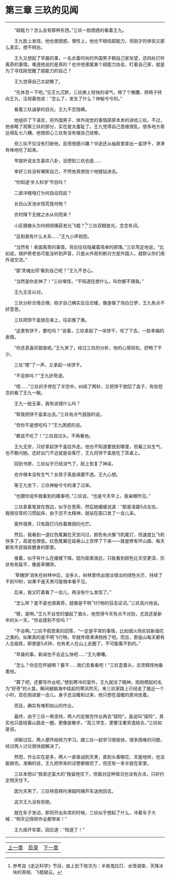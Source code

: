 # 第三章 三玖的见闻
**************************************************

  “超能力？怎么会有那种东西。”三玖一脸困惑的看着王九。

  王九脸上发烧，他也很困惑。理性上，他也不相信超能力，但刚才的体验又那么真实，想不明白。

  王九又想起了早晨的事，一名衣着时尚的外国男子朝自己家张望，还四处打听离奇的事情。难道他说的是真的？也许他隶属某个超能力协会，盯着自己家，就是为了寻找刚觉醒了超能力的自己？

  王九觉得自己太幼稚了。

  “先休息一下吧。”见王九沉默，三玖换上轻快的语气，伸了个懒腰，把椅子转向王九，注视着他说：“怎么了，发生了什么？神秘兮兮的。”

  看着三玖诚挚的目光，王九不忍隐瞒。

  他组织了下语言，将外国男子、体外视觉的事情原原本本的讲给三玖。不过，他省略了观察三玖的部分，实在是太羞耻了。王九觉得自己思维很乱，很多地方表达得乱七八糟，他很担心三玖有没有被自己绕晕。

  但三玖不仅没有打断他，反而很感兴趣？中途还从抽屉里拿出一盒饼干，津津有味地吃了起来。

  早就听说女生喜欢八卦，没想到三玖也是……

  幸好三玖没有嘲笑自己，不然他真想找个地缝钻进去。

  “你知道‘步入科学’节目吗？

  二层洋楼电灯为何自动亮起？

  长白山天池水怪究竟何物？

  农村降下无根之水从何而来？

  小区摄像头为何频频捕获发光飞棍？[^science]”三玖双眼放光，念念有词。

  “这和我有什么关系……”王九小声抱怨。

  “当然有！表面离奇的事情，背后往往隐藏着简单的原理。”三玖笃定地说，“比如说，锅炉房老伯可能没听到声音，只是从外观判断对方是外国人，就默认你们用外语交流。”

  “那‘灵魂出窍’看到自己呢？”王九不甘心。

  “当然是你走神了！”三玖嗔怪，“不知道在想什么，叫你都不理我。”

  王九无言以对。

  三玖分析合情合理，刚才自己确实反应迟缓，像是做了场白日梦，王九有点不好意思。

  三玖把饼干盒放在桌上，往前推了推。

  “这里有饼干，要吃吗？”说着，三玖拿起了一块饼干，咬了下去，一脸幸福的表情。

  “你还真喜欢甜食呢。”王九笑了。经过三玖的分析，他的心情轻松、舒畅了不少。

  三玖“嗯”了一声，又拿起一块饼干。

  “不会胖吗？”王九好奇道。

  “唔……”三玖的手停在了半空中，纠结了两秒，又把饼干放回了盒子，有些怨念的看了王九一眼。

  王九一脸无辜，我有说错什么吗？

  “帮我把饼干盒拿出去。”三玖有点气鼓鼓的说。

  “但你不是想吃吗？”王九困惑的说。

  “都说不吃了！”三玖扭过头，不再看他。

  王九无奈，只好拿起饼干盒往外走。他也不知道要放到哪里，但看三玖生气，也不敢问她。还好出门不远就是会客厅，王九将饼干盒放在了茶桌上。

  回到书房，三玖似乎已经消气了，脸上恢复了神采。

  也许根本没有生气？女孩子真是琢磨不透。王九心想。

  等王九坐下，三玖神秘兮兮的凑了过来。

  “也跟你说件我看到的趣事吧，”三玖说，“也是今天早上，我亲眼所见。”

  三玖拿着笔放在唇边，似乎在思索，然后她缓缓说道：“那是凌晨5点左右，我按往常的习惯起床，由于还不太精神，就站在窗口发了一会儿呆。

  窗外很黑，只有路灯闪烁着微弱的光芒。

  然后，我看到一道红色尾翼在天空闪过，颜色有点像飞机尾灯，但速度比飞机快多了，高度也很低。红色尾翼在延寿山上空停了下来——就是修有环山路、每天都有市民锻炼健身的那里。

  接着，似乎有什么在缓缓下降。因为距离很远，只能看到颜色比天空更深，形状有些扁平，像是草帽饼。

  ‘草帽饼’消失在树林中后，没多久，树林里传出很淡很淡的绿色光芒，持续了不到10秒，如果不是天黑可能根本看不见。

  后来，我又盯着看了一会儿，再没有什么发现了。”

  “怎么样？是不是也很离奇，就像是不明飞行物的目击证词。”三玖高兴地说。

  “嗯，是啊。”王九不自觉的皱起了眉头，他觉得今天有点不对劲，尤其还是新年的头一天，“你会感到不安吗？”

  “不会啊。”三玖不假思索的回答，“一定是平常的事情，比如烟火场实验新烟花之类的。如果真的是不明飞行物，早就传得沸沸扬扬了吧。而且，那座山每天都有人去锻炼，即使是5点钟，也有老人在山上走圈了，不可能看不到的。”

  “早晨的事，新闻也不会这么快吧……”王九嘟囔。

  “怎么？你还在怀疑啊？要不……我们去看看吧！”三玖歪着头，古灵精怪地看着他。

  “算了吧，还要写作业呢。”想到寒冷的室外，王九就没了精神，刚刚燃起的名为“好奇”的火苗，瞬间被脑海中挂起的寒风吹灭。来三玖家路上已经走了接近一个小时，现在刚进屋一会儿，身子还没暖和过来，他只想在温暖的房间坐着。

  而且，确实有堆积如山的作业。

  最终，由于三玖一再坚持，两人约定做完作业再去“探险”。虽说叫“探险”，其实也只是绕着山路走一圈，更像是散步。“高三学生，更要注重劳逸结合。”三玖如是说。

  闲聊过后，两人便开始努力学习。跟三玖一起学习很愉快，很多困难的问题，经过两人讨论很快就解决了。

  然而，作业实在是多，两人一直奋战到天黑，直到头昏眼花、天旋地转，也没能做完。准确的说，王九把带来的试卷都做完了，但还有一多半放在家里。

  三玖本想以“我家还蛮大的”挽留他住下，但面对这种情况也没有办法，只好约定明天住下。

  因为天黑了，三玖特意拜托保姆阿姨开车送他回去。

  这次王九没有拒绝。

  就在车子发动，即将开出车库的时候，三玖似乎想起了什么，冲着车子大喊：“明天记得把作业都带来！”

  王九摇开车窗，回应道：“知道了！”

[^science]:参考自《走近科学》节目，由上到下依次为：半夜鬼拉灯、水怪调查、天降冰块的真相、飞棍疑云。

**************************************************

| | | |
|:-:|:-:|:-:|
|[上一章](002)|[目录](../index)|[下一章](004)|
